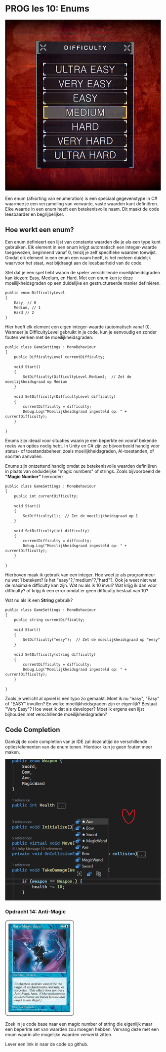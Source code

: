# PROG les 10: Enums

![menu](../src/13_02_enum_menu.png)

Een enum (afkorting van enumeration) is een speciaal gegevenstype in C# waarmee je een verzameling van verwante, vaste waarden kunt definiëren. Elke waarde in een enum heeft een betekenisvolle naam. Dit maakt de code leesbaarder en begrijpelijker.

## Hoe werkt een enum?

Een enum definieert een lijst van constante waarden die je als een type kunt gebruiken. Elk element in een enum krijgt automatisch een integer-waarde toegewezen, beginnend vanaf 0, tenzij je zelf specifieke waarden toewijst. Omdat elk element in een enum een naam heeft, is het meteen duidelijk waarvoor het staat, wat bijdraagt aan de leesbaarheid van de code.

Stel dat je een spel hebt waarin de speler verschillende moeilijkheidsgraden kan kiezen: Easy, Medium, en Hard. Met een enum kun je deze moeilijkheidsgraden op een duidelijke en gestructureerde manier definiëren.

```
public enum DifficultyLevel
{
    Easy, // 0
    Medium, // 1
    Hard // 2
}
```

Hier heeft elk element een eigen integer-waarde (automatisch vanaf 0). Wanneer je DifficultyLevel gebruikt in je code, kun je eenvoudig en zonder fouten werken met de moeilijkheidsgraden:

```
public class GameSettings : MonoBehaviour
{
    public DifficultyLevel currentDifficulty;

    void Start()
    {
        SetDifficulty(DifficultyLevel.Medium);  // Zet de moeilijkheidsgraad op Medium
    }

    void SetDifficulty(DifficultyLevel difficulty)
    {
        currentDifficulty = difficulty;
        Debug.Log("Moeilijkheidsgraad ingesteld op: " + currentDifficulty);
    }

}
```

Enums zijn ideaal voor situaties waarin je een beperkte en vooraf bekende reeks van opties nodig hebt. In Unity en C# zijn ze bijvoorbeeld handig voor status- of toestandsbeheer, zoals moeilijkheidsgraden, AI-toestanden, of soorten aanvallen.

Enums zijn ontzettend handig omdat ze betekenisvolle waarden definiëren in plaats van onduidelijke "magic numbers" of strings.
Zoals bijvoorbeeld de **"Magic Number"** hieronder:

```
public class GameSettings : MonoBehaviour
{
    public int currentDifficulty;

    void Start()
    {
        SetDifficulty(1);  // Zet de moeilijkheidsgraad op 1
    }

    void SetDifficulty(int difficulty)
    {
        currentDifficulty = difficulty;
        Debug.Log("Moeilijkheidsgraad ingesteld op: " + currentDifficulty);
    }

}
```

Hierboven maak ik gebruik van een integer. Hoe weet je als programmeur nu wat 1 betekent? Is het "easy"?,"medium"?,"hard"?. Ook je weet niet wat de maximale difficulty kan zijn. Wat nu als ik 10 invul? Wat krijg ik dan voor difficulty? of krijg ik een error omdat er geen difficulty bestaat van 10?

Wat nu als ik een **String** gebruik?

```
public class GameSettings : MonoBehaviour
{
    public string currentDifficulty;

    void Start()
    {
        SetDifficulty("eesy");  // Zet de moeilijkheidsgraad op "eesy"
    }

    void SetDifficulty(string difficulty)
    {
        currentDifficulty = difficulty;
        Debug.Log("Moeilijkheidsgraad ingesteld op: " + currentDifficulty);
    }

}
```

Zoals je wellicht al opviel is een typo zo gemaakt. Moet ik nu "easy", "Easy" of "EASY" invullen? En welke moeilijkheidsgraden zijn er eigenlijk? Bestaat "Very Easy"? Hoe weet ik dat als developer? Moet ik ergens een lijst bijhouden met verschillende moeilijkheidsgraden?

## Code Completion

Dankzij de code completion van je IDE zal deze altijd de verschillende opties/elementen van de enum tonen. Hierdoor kun je geen fouten meer maken.

![autocomplete](../src/13_01_enum_autocomplete.png)

### Opdracht 14: Anti-Magic

![anti magic](../src/13_03_anti_magic.jpg)

Zoek in je code base naar een magic number of string die eigenlijk maar een beperkte set van waarden zou moegen hebben. Vervang deze met een enum waarin alle mogelijke waarden verwerkt zitten.

Lever een link in naar de code op github.
